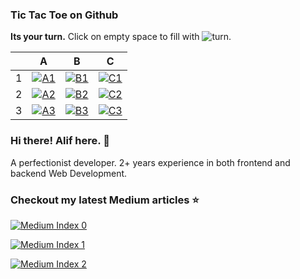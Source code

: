 ### Tic Tac Toe on Github

**Its your turn.** Click on empty space to fill with ![turn](https://alfari16.vercel.app/turn).

|     | A                                                                                                          | B                                                                                                          | C                                                                                                          |
| --- | ---------------------------------------------------------------------------------------------------------- | ---------------------------------------------------------------------------------------------------------- | ---------------------------------------------------------------------------------------------------------- |
| 1   | <a href="https://alfari16.vercel.app/tile/A1"><img src="https://alfari16.vercel.app/tile/A1" alt="A1"></a> | <a href="https://alfari16.vercel.app/tile/B1"><img src="https://alfari16.vercel.app/tile/B1" alt="B1"></a> | <a href="https://alfari16.vercel.app/tile/C1"><img src="https://alfari16.vercel.app/tile/C1" alt="C1"></a> |
| 2   | <a href="https://alfari16.vercel.app/tile/A2"><img src="https://alfari16.vercel.app/tile/A2" alt="A2"></a> | <a href="https://alfari16.vercel.app/tile/B2"><img src="https://alfari16.vercel.app/tile/B2" alt="B2"></a> | <a href="https://alfari16.vercel.app/tile/C2"><img src="https://alfari16.vercel.app/tile/C2" alt="C2"></a> |
| 3   | <a href="https://alfari16.vercel.app/tile/A3"><img src="https://alfari16.vercel.app/tile/A3" alt="A3"></a> | <a href="https://alfari16.vercel.app/tile/B3"><img src="https://alfari16.vercel.app/tile/B3" alt="B3"></a> | <a href="https://alfari16.vercel.app/tile/C3"><img src="https://alfari16.vercel.app/tile/C3" alt="C3"></a> |

### Hi there! Alif here. :wave:

A perfectionist developer. 2+ years experience in both frontend and backend Web Development.

### Checkout my latest Medium articles :star:

<a target="_blank" href="https://alfari16.vercel.app/medium/0"><img src="https://alfari16.vercel.app/medium/0" alt="Medium Index 0"></a>

<a target="_blank" href="https://alfari16.vercel.app/medium/1"><img src="https://alfari16.vercel.app/medium/1" alt="Medium Index 1"></a>

<a target="_blank" href="https://alfari16.vercel.app/medium/3"><img src="https://alfari16.vercel.app/medium/3" alt="Medium Index 2"></a>
